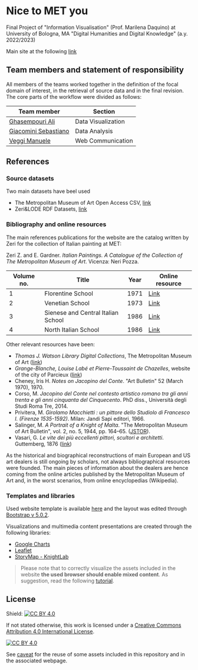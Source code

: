 # Nice to MET you

Final Project of "Information Visualisation" (Prof. Marilena Daquino) at University of Bologna, MA "Digital Humanities and Digital Knowledge" (a.y. 2022/2023)

Main site at the following [link](https://manueleveggi.github.io/infoviz/)

## Team members and statement of responsibility

All members of the teams worked together in the definition of the focal domain of interest, in the retrieval of source data and in the final revision. The core parts of the workflow were divided as follows:  

| Team member                                                         | Section            |
|---------------------------------------------------------------------|--------------------|
| [Ghasempouri Ali](mailto:seyedali.ghasempouri@studio.unibo.it)      | Data Visualization |
| [Giacomini Sebastiano](mailto:sebastiano.giacomini@studio.unibo.it) | Data Analysis      |
| [Veggi Manuele](mailto:manuele.veggi@studio.unibo.it)               | Web Communication  |


## References

### Source datasets

Two main datasets have beel used

- The Metropolitan Museum of Art Open Access CSV, [link](https://github.com/metmuseum/openaccess/blob/master/MetObjects.csv)
- Zeri&LODE RDF Datasets, [link](http://data.fondazionezeri.unibo.it/)

### Bibliography and online resources

The main references publications for the website are the catalog written by Zeri for the collection of Italian painting at MET:

Zeri Z. and E. Gardner. <i>Italian Paintings. A Catalogue of the Collection of
The Metropolitan Museum of Art</i>. Vicenza: Neri Pozza.

| Volume no. | Title| Year | Online resource  |
|------------|------|------|------------------|
| 1          | Florentine School                  | 1971 | [Link](https://www.metmuseum.org/art/metpublications/italian_paintings_a_catalogue_of_the_collection_of_the_metropolitan_museum_of_art_vol_1_florentin)      |
| 2          | Venetian School                    | 1973 | [Link](http://www.metmuseum.org/art/metpublications/italian_paintings_a_catalogue_of_the_collection_of_the_metropolitan_museum_of_art_vol_2_venetian_school) |
| 3          | Sienese and Central Italian School | 1986 | [Link](https://www.metmuseum.org/art/metpublications/italian_paintings_a_catalogue_of_the_collection_of_the_metropolitan_museum_of_art_vol_3_sienese_a)      |
| 4          | North Italian School               | 1986 | [Link](https://www.metmuseum.org/art/metpublications/Italian_Paintings_A_Catalogue_of_the_Collection_of_The_Metropolitan_Museum_of_Art_Vol_4_North_Ita)      |

Other relevant resources have been:

- <i>Thomas J. Watson Library Digital Collections</i>, The Metropolitan Museum of Art ([link](https://www.metmuseum.org/art/libraries-and-research-centers/watson-digital-collections))
- <i>Grange-Blanche, Louise Labé et Pierre-Toussaint de Chazelles</i>, website of the city of Parcieux ([link](https://www.parcieux.fr/Grange-Blanche-Louise-Labe-et-Pierre-Toussaint-de-Chazelles.html?lang=fr))
- Cheney, Iris H. <i>Notes on Jacopino del Conte</i>. "Art Bulletin" 52 (March 1970), 1970.
- Corso, M. <i>Jacopino del Conte nel contesto artistico romano tra gli anni trenta e gli anni cinquanta del Cinquecento</i>. PhD diss., Università degli Studi Roma Tre, 2014.
- Privitera, M. <i>Girolamo Macchietti : un pittore dello Studiolo di Francesco I. (Firenze 1535-1592)</i>. Milan: Jandi Sapi editori, 1966.
- Salinger, M. <i>A Portrait of a Knight of Malta</i>. "The Metropolitan Museum of Art Bulletin", vol. 2, no. 5, 1944, pp. 164–65. ([JSTOR](https://doi.org/10.2307/3257124)).
- Vasari, G. <i>Le vite dei più eccellenti pittori, scultori e architetti</i>. Guttemberg, 1876 ([link](https://books.google.it/books?hl=it&lr=&id=97PcyE3ksa4C&oi=fnd&pg=PA3&dq=vasari+vite&ots=m6DvwRDKtZ&sig=4-wbsqnw-NrFU_dCCeNVQzTeEz8&redir_esc=y#v=onepage&q=vasari%20vite&f=false))

As the historical and biographical reconstructions of main European and US art dealers is still ongoing by scholars, not always bibliographical resources were founded. The main pieces of information about the dealers are hence coming from the online articles published by the Metropolitan Museum of Art and, in the worst scenarios, from online encyclopedias (Wikipedia). 

### Templates and libraries

Used website template is available [here](https://github.com/BuckyMaler/global) and the layout was edited through [Bootstrap v 5.0.2](https://getbootstrap.com/).

Visualizations and multimedia content presentations are created through the following libraries:
- [Google Charts](https://developers.google.com/chart)
- [Leaflet](https://leafletjs.com/)
- [StoryMap - KnightLab](https://storymap.knightlab.com/)

> Please note that to correctly visualize the assets included in the website **the used browser should enable mixed content**. As suggestion, read the following [tutorial](https://experienceleague.adobe.com/docs/target/using/experiences/vec/troubleshoot-composer/mixed-content.html?lang=it). 

## License

Shield: [![CC BY 4.0][cc-by-shield]][cc-by]

If not stated otherwise, this work is licensed under a
[Creative Commons Attribution 4.0 International License][cc-by].

[![CC BY 4.0][cc-by-image]][cc-by]

[cc-by]: http://creativecommons.org/licenses/by/4.0/
[cc-by-image]: https://i.creativecommons.org/l/by/4.0/88x31.png
[cc-by-shield]: https://img.shields.io/badge/License-CC%20BY%204.0-lightgrey.svg

See [caveat](assets/zeriLetters/CopyrightLetters.md) for the reuse of some assets included in this repository and in the associated webpage.
